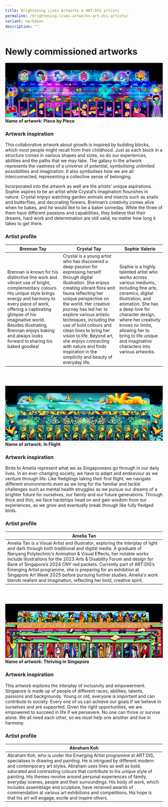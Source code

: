 ```yaml
---
title: Brightening Lives Artworks & ART:DIS artists
permalink: /brightening-lives-artworks-art-dis-artists/
variant: markdown
description: ""
---
```

# Newly commissioned artworks


![Image of an Artwork called "Piece By Piece"](/images/Piece_by_piece.png)
**Name of artwork: Piece by Piece**

### Artwork inspiration

This collaborative artwork about growth is inspired by building blocks, which most people might recall from their childhood. Just as each block in a structure comes in various shapes and sizes, so do our experiences, abilities and the paths that we may take. The galaxy in the artwork represents the vastness of a universe of potential, symbolising unlimited possibilities and imagination. It also symbolises how we are all interconnected, representing a collective sense of belonging.

Incorporated into the artwork as well are the artists’ unique aspirations. Sophie aspires to be an artist while Crystal’s imagination flourishes in nature. Crystal enjoys watching garden animals and insects such as snails and butterflies, and decorating flowers. Brennan’s creativity comes alive when he bakes, and he would like to be a baker someday. While the three of them have different passions and capabilities, they believe that their dreams, hard work and determination are still valid, no matter how long it takes to get there.


### Artist profile

|  Brennan Tay | Crystal Tay | Sophie Valerio |
| -------- | -------- | -------- |
| Brennan is known for his distinctive line work and vibrant use of bright, complementary colours. His unique style brings energy and harmony to every piece of work, offering a captivating glimpse of his imaginative world. Besides illustrating, Brennan enjoys baking and always looks forward to sharing his baked goodies! | Crystal is a young artist who has discovered a deep passion for expressing herself through digital illustration. She enjoys creating vibrant flora and fauna reflecting her unique perspective on the world. Her creative journey has led her to explore various artistic techniques, including the use of bold colours and clean lines to bring her vision to life. Beyond art, she enjoys connecting with nature and finds inspiration in the simplicity and beauty of everyday life.     | Sophie is a highly talented artist who works across various mediums, including fine arts, ceramics, digital illustration, and animation. She has a deep love for character design, where her creativity knows no limits, allowing her to bring to life unique and imaginative characters into various artworks.     |


<br><br>

![Image of an Artwork called "In Flight"](/images/In_Flight.png)
**Name of artwork: In Flight**

### Artwork inspiration

Birds to&nbsp;Amelia represent what we as Singaporeans go through in our daily lives. In an ever-changing society, we have to adapt and endeavour as we venture through life. Like fledglings taking their first flight, we navigate different environments even as we long for the familiar and tackle challenges such as mental health struggles as we pursue our dreams of a brighter future for ourselves, our family and our future generations. Through thick and thin, we face hardships head on and gain wisdom from our experiences, as we grow and eventually break through like fully fledged birds.

###  Artist profile


| Amelia Tan |
| -------- |
| Amelia Tan is a Visual Artist and Illustrator, exploring the interplay of light and dark through both traditional and digital media. A graduate of Nanyang Polytechnic’s Animation &amp; Visual Effects, her notable works include illustrations for the 2023 Arts &amp; Disability Forum and design for Bank of Singapore’s 2024 CNY red packets. Currently part of ART:DIS’s Emerging Artist programme, she is preparing for an exhibition at Singapore Art Week 2025 before pursuing further studies. Amelia's work blends realism and imagination, reflecting her bold, creative spirit.     | 

<br><br>

![Image of an Artwork called "Thriving in Singapore"](/images/Thriving_In_Singapore.png)
**Name of artwork: Thriving in Singapore**

### Artwork inspiration

This artwork explores the interplay of inclusivity and empowerment. Singapore is made up of people of different races, abilities, talents, passions and backgrounds. Young or old, everyone is important and can contribute to society. Every one of us can achieve our goals if we believe in ourselves and are supported. Given the right opportunities, we are empowered to succeed in life if we persevere. No one can thrive or survive alone. We all need each other, so we must help one another and live in harmony.

### Artist profile

| Abraham Koh |
| -------- |
|  Abraham Koh, who is under the Emerging Artist programme at ART:DIS, specialises in drawing and painting. He is intrigued by different modern and contemporary art styles. Abraham uses lines as well as bold, saturated and contrasting colours that contribute to his unique style of painting. His themes revolve around personal experiences of family, everyday scenes, people and their surroundings. His body of work, which includes assemblage and sculpture, have received awards of commendation at various art exhibitions and competitions. His hope is that his art will engage, excite and inspire others.     | 
